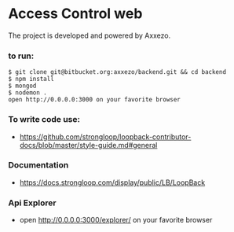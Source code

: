 # Access Control web

The project is developed and powered by Axxezo.

### to run:
```
$ git clone git@bitbucket.org:axxezo/backend.git && cd backend
$ npm install
$ mongod
$ nodemon .
open http://0.0.0.0:3000 on your favorite browser
```

### To write code use:
* https://github.com/strongloop/loopback-contributor-docs/blob/master/style-guide.md#general

### Documentation
* https://docs.strongloop.com/display/public/LB/LoopBack

### Api Explorer
* open http://0.0.0.0:3000/explorer/ on your favorite browser